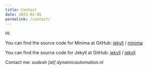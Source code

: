 ```yaml
---
title: Contact
date: 2021-02-05
permalink: /contact/
---
```


Hi

You can find the source code for Minima at GitHub:
[jekyll][jekyll-organization] /
[minima](https://github.com/jekyll/minima)

You can find the source code for Jekyll at GitHub:
[jekyll][jekyll-organization] /
[jekyll](https://github.com/jekyll/jekyll)


[jekyll-organization]: https://github.com/jekyll

Contact me: _sudesh [at] dynamicautomation.nl_
